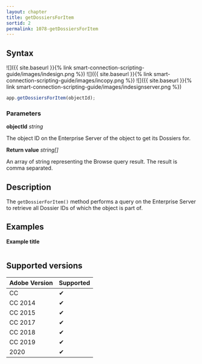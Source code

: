 ```yaml
---
layout: chapter
title: getDossiersForItem
sortid: 2
permalink: 1078-getDossiersForItem
---
```

## Syntax

![]({{ site.baseurl }}{% link smart-connection-scripting-guide/images/indesign.png %}) ![]({{ site.baseurl }}{% link smart-connection-scripting-guide/images/incopy.png %}) ![]({{ site.baseurl }}{% link smart-connection-scripting-guide/images/indesignserver.png %})
```javascript
app.getDossiersForItem(objectId);
```

### Parameters

**objectId** *string*

The object ID on the Enterprise Server of the object to get its Dossiers for.

**Return value** *string[]*

An array of string representing the Browse query result.
The result is comma separated.

## Description

The `getDossierForItem()` method performs a query on the Enterprise Server to retrieve all Dossier IDs of which the object is part of.

## Examples

**Example title**

```javascript

```

## Supported versions

| Adobe Version | Supported |
|---------------|-----------|
| CC            | ✔         |
| CC 2014       | ✔         |
| CC 2015       | ✔         |
| CC 2017       | ✔         |
| CC 2018       | ✔         |
| CC 2019       | ✔         |
| 2020          | ✔         |